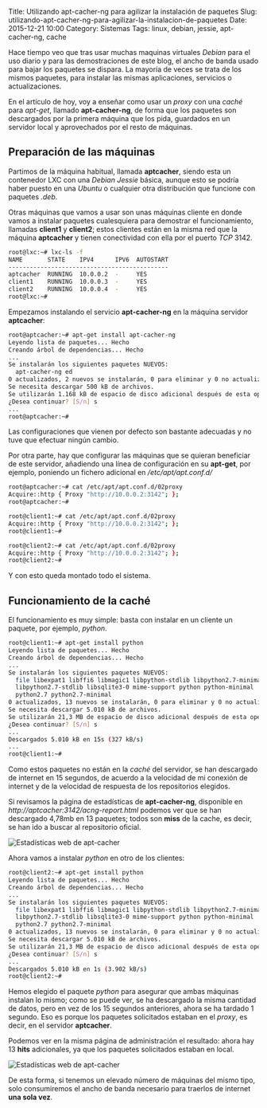 Title: Utilizando apt-cacher-ng para agilizar la instalación de paquetes
Slug: utilizando-apt-cacher-ng-para-agilizar-la-instalacion-de-paquetes
Date: 2015-12-21 10:00
Category: Sistemas
Tags: linux, debian, jessie, apt-cacher-ng, cache



Hace tiempo veo que tras usar muchas maquinas virtuales *Debian* para el uso diario y para las demostraciones de este blog, el ancho de banda usado para bajar los paquetes se dispara. La mayoría de veces se trata de los mismos paquetes, para instalar las mismas aplicaciones, servicios o actualizaciones.

En el artículo de hoy, voy a enseñar como usar un *proxy* con una *caché* para *apt-get*, llamado **apt-cacher-ng**, de forma que los paquetes son descargados por la primera máquina que los pida, guardados en un servidor local y aprovechados por el resto de máquinas.

## Preparación de las máquinas

Partimos de la máquina habitual, llamada **aptcacher**, siendo esta un contenedor LXC con una *Debian Jessie* básica, aunque esto se podría haber puesto en una *Ubuntu* o cualquier otra distribución que funcione con paquetes *.deb*.

Otras máquinas que vamos a usar son unas máquinas cliente en donde vamos a instalar paquetes cualesquiera para demostrar el funcionamiento, llamadas **client1** y **client2**; estos clientes están en la misma red que la máquina **aptcacher** y tienen conectividad con ella por el puerto *TCP* 3142.

```bash
root@lxc:~# lxc-ls -f
NAME       STATE    IPV4      IPV6  AUTOSTART  
---------------------------------------------
aptcacher  RUNNING  10.0.0.2  -     YES        
client1    RUNNING  10.0.0.3  -     YES        
client2    RUNNING  10.0.0.4  -     YES        
root@lxc:~# 
```

Empezamos instalando el servicio **apt-cacher-ng** en la máquina servidor **aptcacher**:

```bash
root@aptcacher:~# apt-get install apt-cacher-ng
Leyendo lista de paquetes... Hecho
Creando árbol de dependencias... Hecho
...  
Se instalarán los siguientes paquetes NUEVOS:
  apt-cacher-ng ed
0 actualizados, 2 nuevos se instalarán, 0 para eliminar y 0 no actualizados.
Se necesita descargar 500 kB de archivos.
Se utilizarán 1.168 kB de espacio de disco adicional después de esta operación.
¿Desea continuar? [S/n] s
...
root@aptcacher:~# 
```

Las configuraciones que vienen por defecto son bastante adecuadas y no tuve que efectuar ningún cambio.

Por otra parte, hay que configurar las máquinas que se quieran beneficiar de este servidor, añadiendo una línea de configuración en su **apt-get**, por ejemplo, poniendo un fichero adicional en */etc/apt/apt.conf.d/*

```bash
root@aptcacher:~# cat /etc/apt/apt.conf.d/02proxy 
Acquire::http { Proxy "http://10.0.0.2:3142"; };
root@aptcacher:~# 

root@client1:~# cat /etc/apt/apt.conf.d/02proxy 
Acquire::http { Proxy "http://10.0.0.2:3142"; };
root@client1:~# 

root@client2:~# cat /etc/apt/apt.conf.d/02proxy 
Acquire::http { Proxy "http://10.0.0.2:3142"; };
root@client2:~# 
```

Y con esto queda montado todo el sistema.

## Funcionamiento de la caché

El funcionamiento es muy simple: basta con instalar en un cliente un paquete, por ejemplo, *python*.

```bash
root@client1:~# apt-get install python
Leyendo lista de paquetes... Hecho
Creando árbol de dependencias... Hecho
...  
Se instalarán los siguientes paquetes NUEVOS:
  file libexpat1 libffi6 libmagic1 libpython-stdlib libpython2.7-minimal
  libpython2.7-stdlib libsqlite3-0 mime-support python python-minimal
  python2.7 python2.7-minimal
0 actualizados, 13 nuevos se instalarán, 0 para eliminar y 0 no actualizados.
Se necesita descargar 5.010 kB de archivos.
Se utilizarán 21,3 MB de espacio de disco adicional después de esta operación.
¿Desea continuar? [S/n] s
...
Descargados 5.010 kB en 15s (327 kB/s)                                        
...
root@client1:~# 
```

Como estos paquetes no están en la *caché* del servidor, se han descargado de internet en 15 segundos, de acuerdo a la velocidad de mi conexión de internet y de la velocidad de respuesta de los repositorios elegidos.

Si revisamos la página de estadísticas de **apt-cacher-ng**, disponible en *http://aptcacher:3142/acng-report.html* podemos ver que se han descargado 4,78mb en 13 paquetes; todos son **miss** de la cache, es decir, se han ido a buscar al repositorio oficial.

![Estadísticas web de apt-cacher]({filename}/images/apt-cacher-ng-1.jpg)

Ahora vamos a instalar *python* en otro de los clientes:

```bash
root@client2:~# apt-get install python
Leyendo lista de paquetes... Hecho
Creando árbol de dependencias... Hecho
...
Se instalarán los siguientes paquetes NUEVOS:
  file libexpat1 libffi6 libmagic1 libpython-stdlib libpython2.7-minimal
  libpython2.7-stdlib libsqlite3-0 mime-support python python-minimal
  python2.7 python2.7-minimal
0 actualizados, 13 nuevos se instalarán, 0 para eliminar y 0 no actualizados.
Se necesita descargar 5.010 kB de archivos.
Se utilizarán 21,3 MB de espacio de disco adicional después de esta operación.
¿Desea continuar? [S/n] s
...
Descargados 5.010 kB en 1s (3.902 kB/s)
root@client2:~# 
```

Hemos elegido el paquete *python* para asegurar que ambas máquinas instalan lo mismo; como se puede ver, se ha descargado la misma cantidad de datos, pero en vez de los 15 segundos anteriores, ahora se ha tardado 1 segundo. Eso es porque los paquetes solicitados estaban en el *proxy*, es decir, en el servidor **aptcacher**.

Podemos ver en la misma página de administración el resultado: ahora hay 13 **hits** adicionales, ya que los paquetes solicitados estaban en local.

![Estadísticas web de apt-cacher]({filename}/images/apt-cacher-ng-2.jpg)

De esta forma, si tenemos un elevado número de máquinas del mismo tipo, solo consumiremos el ancho de banda necesario para traerlos de internet **una sola vez**.

